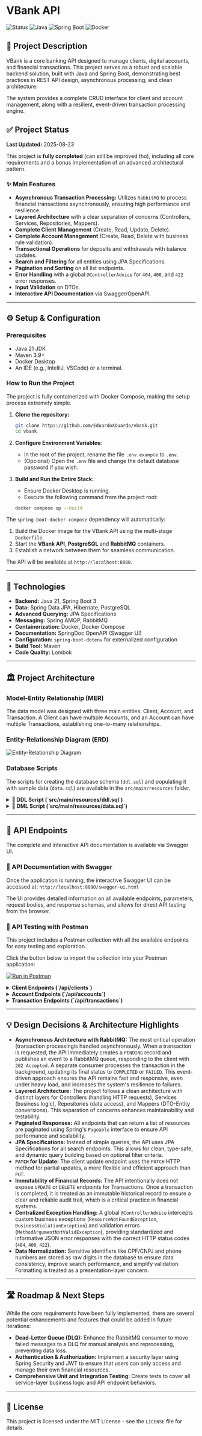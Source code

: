 # VBank API

![Status](https://img.shields.io/badge/Status-Completed-brightgreen)
![Java](https://img.shields.io/badge/Java-21-orange)
![Spring Boot](https://img.shields.io/badge/Spring%20Boot-3.x-green)
![Docker](https://img.shields.io/badge/Docker-Compose-blue)

## 🏦 Project Description

VBank is a core banking API designed to manage clients, digital accounts, and financial transactions. This project serves as a robust and scalable backend solution, built with Java and Spring Boot, demonstrating best practices in REST API design, asynchronous processing, and clean architecture.

The system provides a complete CRUD interface for client and account management, along with a resilient, event-driven transaction processing engine.

## ✅ Project Status

**Last Updated:** 2025-08-23

This project is **fully completed** (can still be improved tho), including all core requirements and a bonus implementation of an advanced architectural pattern.

### ✨ Main Features

-   **Asynchronous Transaction Processing:** Utilizes `RabbitMQ` to process financial transactions asynchronously, ensuring high performance and resilience.
-   **Layered Architecture** with a clear separation of concerns (Controllers, Services, Repositories, Mappers).
-   **Complete Client Management** (Create, Read, Update, Delete).
-   **Complete Account Management** (Create, Read, Delete with business rule validation).
-   **Transactional Operations** for deposits and withdrawals with balance updates.
-   **Search and Filtering** for all entities using JPA Specifications.
-   **Pagination and Sorting** on all list endpoints.
-   **Error Handling** with a global `@ControllerAdvice` for `404`, `400`, and `422` error responses.
-   **Input Validation** on DTOs.
-   **Interactive API Documentation** via Swagger/OpenAPI.

---

## ⚙️ Setup & Configuration

### Prerequisites
-   Java 21 JDK
-   Maven 3.9+
-   Docker Desktop
-   An IDE (e.g., IntelliJ, VSCode) or a terminal.

### How to Run the Project

The project is fully containerized with Docker Compose, making the setup process extremely simple.

1.  **Clone the repository:**
    ```bash
    git clone https://github.com/EduardoXDuardo/vbank.git
    cd vbank
    ```

2.  **Configure Environment Variables:**
    -   In the root of the project, rename the file `.env.example` to `.env`.
    -   (Opcional) Open the `.env` file and change the default database password if you wish.

3.  **Build and Run the Entire Stack:**
    -   Ensure Docker Desktop is running.
    -   Execute the following command from the project root:
    ```bash
    docker compose up --build
    ```

The `spring-boot-docker-compose` dependency will automatically:
1.  Build the Docker image for the VBank API using the multi-stage `Dockerfile`.
2.  Start the **VBank API**, **PostgreSQL** and **RabbitMQ** containers.
3.  Establish a network between them for seamless communication.

The API will be available at `http://localhost:8080`.

---

## 🔧 ️Technologies

-   **Backend:** Java 21, Spring Boot 3
-   **Data:** Spring Data JPA, Hibernate, PostgreSQL
-   **Advanced Querying:** JPA Specifications
-   **Messaging:** Spring AMQP, RabbitMQ
-   **Containerization:** Docker, Docker Compose
-   **Documentation:** SpringDoc OpenAPI (Swagger UI)
-   **Configuration:** `spring-boot-dotenv` for externalized configuration
-   **Build Tool:** Maven
-   **Code Quality:** Lombok

---

## 🏛️ Project Architecture

### Model-Entity Relationship (MER)
The data model was designed with three main entities: Client, Account, and Transaction. A Client can have multiple Accounts, and an Account can have multiple Transactions, establishing one-to-many relationships.

### Entity-Relationship Diagram (ERD)
![Entity-Relationship Diagram](docs/erd.png)

### Database Scripts

The scripts for creating the database schema (`ddl.sql`) and populating it with sample data (`data.sql`) are available in the `src/main/resources` folder.

<details>
<summary><b>📜 DDL Script (`src/main/resources/ddl.sql`)</b></summary>

```sql
-- DDL SCRIPT FOR VBank DATABASE
-- Generated by Hibernate

-- Step 1: Create Tables
CREATE TABLE clients (
    id bigserial NOT NULL,
    address varchar(255) NOT NULL,
    document varchar(14) NOT NULL,
    email varchar(255) NOT NULL,
    name varchar(255) NOT NULL,
    phone varchar(11) NOT NULL,
    PRIMARY KEY (id)
);

CREATE TABLE accounts (
    id bigserial NOT NULL,
    account_number varchar(255) NOT NULL,
    balance numeric(38,2) NOT NULL,
    client_id bigint NOT NULL,
    PRIMARY KEY (id)
);

CREATE TABLE transactions (
    id bigserial NOT NULL,
    amount numeric(38,2) NOT NULL,
    status varchar(255) NOT NULL CHECK (status IN ('PENDING','COMPLETED','FAILED','CANCELLED')),
    "timestamp" timestamp(6) NOT NULL,
    type varchar(255) NOT NULL CHECK (type IN ('DEPOSIT','WITHDRAWAL')),
    account_id bigint NOT NULL,
    PRIMARY KEY (id)
);

-- Step 2: Add Unique Constraints
ALTER TABLE IF EXISTS clients ADD CONSTRAINT UK_clients_document UNIQUE (document);
ALTER TABLE IF EXISTS clients ADD CONSTRAINT UK_clients_email UNIQUE (email);
ALTER TABLE IF EXISTS clients ADD CONSTRAINT UK_clients_phone UNIQUE (phone);
ALTER TABLE IF EXISTS accounts ADD CONSTRAINT UK_accounts_account_number UNIQUE (account_number);

-- Step 3: Add Foreign Key Constraints
ALTER TABLE IF EXISTS accounts
   ADD CONSTRAINT FK_accounts_to_clients
   FOREIGN KEY (client_id)
   REFERENCES clients;

ALTER TABLE IF EXISTS transactions
   ADD CONSTRAINT FK_transactions_to_accounts
   FOREIGN KEY (account_id)
   REFERENCES accounts;
```
</details>

<details>
<summary><b>📜 DML Script (`src/main/resources/data.sql`)</b></summary>

```sql
-- DML SCRIPT FOR VBank DATABASE
-- Sample data for testing

-- Insert clients
INSERT INTO clients (id, name, document, email, phone, address) VALUES
(1, 'Luiz Eduardo da Silva', '11122233344', 'luiz.e.silva@email.com', '11987654321', 'Rua Bem Legal, 123, São Paulo, SP'),
(2, 'Douglas Castelluber', '22233344455', 'douglas.castelluber@email.com', '11912345678', 'Avenida da Felicidade, 456, São Paulo, SP');

-- Insert accounts for clients
INSERT INTO accounts (id, client_id, account_number, balance) VALUES
(1, 1, '0001-1', 1500.75), -- Luiz's account
(2, 2, '0002-1', 850.25);  -- Douglas's account

-- Insert transactions for accounts
INSERT INTO transactions (id, account_id, type, status, amount, "timestamp") VALUES
(1, 1, 'DEPOSIT', 'COMPLETED', 500.00, '2025-08-19 10:00:00'),
(2, 1, 'WITHDRAWAL', 'COMPLETED', 150.25, '2025-08-20 14:30:00'),
(3, 2, 'DEPOSIT', 'COMPLETED', 1000.00, '2025-08-20 09:15:00');

-- Since bigserial is used, the sequence for the ID needs to be updated
-- to avoid conflicts if the application tries to insert new records.
SELECT setval('clients_id_seq', (SELECT MAX(id) FROM clients));
SELECT setval('accounts_id_seq', (SELECT MAX(id) FROM accounts));
SELECT setval('transactions_id_seq', (SELECT MAX(id) FROM transactions));
```
</details>

---

## 🔑 API Endpoints

The complete and interactive API documentation is available via Swagger UI.

### 📖 API Documentation with Swagger
Once the application is running, the interactive Swagger UI can be accessed at:
`http://localhost:8080/swagger-ui.html`

The UI provides detailed information on all available endpoints, parameters, request bodies, and response schemas, and allows for direct API testing from the browser.

### 🧪 API Testing with Postman

This project includes a Postman collection with all the available endpoints for easy testing and exploration.

Click the button below to import the collection into your Postman application:

[![Run in Postman](https://run.pstmn.io/button.svg)](https://www.postman.com/luizdudu35/workspace/public-projects/collection/46291934-d2066ed0-ac24-4854-9983-0384dc4f7c8e?action=share&creator=46291934)

<details>
<summary><b>Client Endpoints (`/api/clients`)</b></summary>

| Method | Route | Description |
| :--- | :--- | :--- |
| `GET` | `/api/clients` | Searches for clients with optional filters (name, document, etc.) and pagination. |
| `GET` | `/api/clients/{id}` | Retrieves a specific client by their ID. |
| `POST` | `/api/clients` | Creates a new client. |
| `PATCH` | `/api/clients/{id}`| Partially updates an existing client. |
| `DELETE`| `/api/clients/{id}`| Deletes a client. |

</details>

<details>
<summary><b>Account Endpoints (`/api/accounts`)</b></summary>

| Method | Route | Description |
| :--- | :--- | :--- |
| `GET` | `/api/accounts` | Searches for accounts with optional filters (clientId, accountNumber) and pagination. |
| `GET` | `/api/accounts/{id}` | Retrieves a specific account by its ID. |
| `POST` | `/api/accounts` | Creates a new account for an existing client. |
| `DELETE`| `/api/accounts/{id}`| Deletes an account (only if the balance is zero and there are no pending transactions). |

</details>

<details>
<summary><b>Transaction Endpoints (`/api/transactions`)</b></summary>

| Method | Route | Description |
| :--- | :--- | :--- |
| `GET` | `/api/transactions` | Searches for transactions with advanced filters (accountId, type, date/amount range) and pagination. |
| `GET` | `/api/transactions/{id}`| Retrieves a specific transaction by its ID. |
| `POST` | `/api/transactions` | Creates a new transaction (deposit or withdrawal), updating the corresponding account balance. |

</details>

---

## 💡 Design Decisions & Architecture Highlights

-   **Asynchronous Architecture with RabbitMQ:** The most critical operation (transaction processingis handled asynchronously. When a transaction is requested, the API immediately creates a `PENDING` record and publishes an event to a RabbitMQ queue, responding to the client with `202 Accepted`. A separate consumer processes the transaction in the background, updating its final status to `COMPLETED` or `FAILED`. This event-driven approach ensures the API remains fast and responsive, even under heavy load, and increases the system's resilience to failures.
-   **Layered Architecture:** The project follows a clean architecture with distinct layers for Controllers (handling HTTP requests), Services (business logic), Repositories (data access), and Mappers (DTO-Entity conversions). This separation of concerns enhances maintainability and testability.
-   **Paginated Responses:** All endpoints that can return a list of resources are paginated using Spring's `Pageable` interface to ensure API performance and scalability.
-   **JPA Specifications:** Instead of simple queries, the API uses JPA Specifications for all search endpoints. This allows for clean, type-safe, and dynamic query building based on optional filter criteria.
-   **`PATCH` for Update:** The client update endpoint uses the `PATCH` HTTP method for partial updates, a more flexible and efficient approach than `PUT`.
-   **Immutability of Financial Records:** The API intentionally does not expose `UPDATE` or `DELETE` endpoints for Transactions. Once a transaction is completed, it is treated as an immutable historical record to ensure a clear and reliable audit trail, which is a critical practice in financial systems.
-   **Centralized Exception Handling:** A global `@ControllerAdvice` intercepts custom business exceptions (`ResourceNotFoundException`, `BusinessViolationException`) and validation errors (`MethodArgumentNotValidException`), providing standardized and informative JSON error responses with the correct HTTP status codes (`404`, `400`, `422`).
-   **Data Normalization:** Sensitive identifiers like CPF/CNPJ and phone numbers are stored as raw digits in the database to ensure data consistency, improve search performance, and simplify validation. Formatting is treated as a presentation-layer concern.

---

## 🛣️ Roadmap & Next Steps

While the core requirements have been fully implemented, there are several potential enhancements and features that could be added in future iterations:

-   **Dead-Letter Queue (DLQ):** Enhance the RabbitMQ consumer to move failed messages to a DLQ for manual analysis and reprocessing, preventing data loss.
-   **Authentication & Authorization:** Implement a security layer using Spring Security and JWT to ensure that users can only access and manage their own financial resources.
-   **Comprehensive Unit and Integration Testing:** Create tests to cover all service-layer business logic and API endpoint behaviors.

---

## 📄 License
This project is licensed under the MIT License - see the `LICENSE` file for details.
